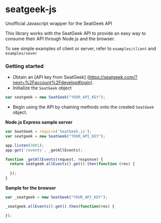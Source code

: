 # seatgeek-js
Unofficial Javascript wrapper for the SeatGeek API

This library works with the SeatGeek API to provide an easy way to consume their API through Node.js and the browser.

To see simple examples of client or server, refer to `examples/client` and `examples/sever`

### Getting started
- Obtain an [API key from SeatGeek] (https://seatgeek.com/?next=%2Faccount%2Fdevelop#login).
- Initialize the `SeatGeek` object
```javascript
var seatgeek = new SeatGeek("YOUR_API_KEY");
```
- Begin using the API by chaining methods onto the created `SeatGeek` object.  


**Node.js Express sample server**  

```javascript
var SeatGeek = require('SeatGeek.js');
var seatgeek = new SeatGeek("YOUR_API_KEY");

app.listen(3001);
app.get('/events', _getAllEvents);

function _getAllEvents(request, response) {
  return seatgeek.allEvents().get().then(function (res) {
  
  });
}
```

**Sample for the browser**  
```javascript
var _seatgeek = new SeatGeek("YOUR_API_KEY");

_seatgeek.allEvents().get().then(function(res) {

});
```
